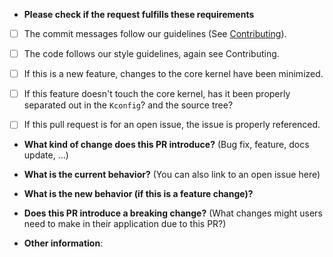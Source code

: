 * **Please check if the request fulfills these requirements**
- [ ] The commit messages follow our guidelines (See [Contributing](https://github.com/HExSA-Lab/nautilus/blob/master/CONTRIBUTING.md)).
- [ ] The code follows our style guidelines, again see Contributing.
- [ ] If this is a new feature, changes to the core kernel have been minimized.
- [ ] If this feature doesn't touch the core kernel, has it been properly separated out in the `Kconfig`? and the source tree?
- [ ] If this pull request is for an open issue, the issue is properly referenced.


* **What kind of change does this PR introduce?** (Bug fix, feature, docs update, ...)



* **What is the current behavior?** (You can also link to an open issue here)



* **What is the new behavior (if this is a feature change)?**



* **Does this PR introduce a breaking change?** (What changes might users need to make in their application due to this PR?)



* **Other information**:
